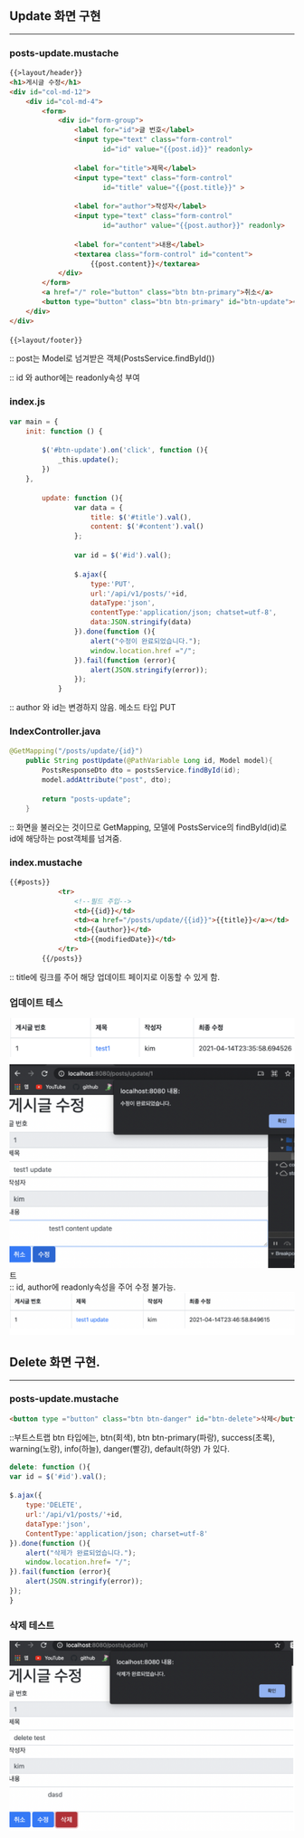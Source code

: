 ## Update 화면 구현
*******
### posts-update.mustache
```html
{{>layout/header}}
<h1>게시글 수정</h1>
<div id="col-md-12">
    <div id="col-md-4">
        <form>
            <div id="form-group">
                <label for="id">글 번호</label>
                <input type="text" class="form-control"
                       id="id" value="{{post.id}}" readonly>

                <label for="title">제목</label>
                <input type="text" class="form-control"
                       id="title" value="{{post.title}}" >

                <label for="author">작성자</label>
                <input type="text" class="form-control"
                       id="author" value="{{post.author}}" readonly>

                <label for="content">내용</label>
                <textarea class="form-control" id="content">
                    {{post.content}}</textarea>
            </div>
        </form>
        <a href="/" role="button" class="btn btn-primary">취소</a>
        <button type="button" class="btn btn-primary" id="btn-update">수정</button>
    </div>
</div>

{{>layout/footer}}
```

:: post는 Model로 넘겨받은 객체(PostsService.findById())

:: id 와 author에는 readonly속성 부여

### index.js

```js
var main = {
    init: function () {
       
        $('#btn-update').on('click', function (){
            _this.update();
        })
    },

        update: function (){
                var data = {
                    title: $('#title').val(),
                    content: $('#content').val()
                };
        
                var id = $('#id').val();
        
                $.ajax({
                    type:'PUT',
                    url:'/api/v1/posts/'+id,
                    dataType:'json',
                    contentType:'application/json; chatset=utf-8',
                    data:JSON.stringify(data)
                }).done(function (){
                    alert("수정이 완료되었습니다.");
                    window.location.href ="/";
                }).fail(function (error){
                    alert(JSON.stringify(error));
                });
            }
```
:: author 와 id는 변경하지 않음. 메소드 타입 PUT

### IndexController.java

```java
@GetMapping("/posts/update/{id}")
    public String postUpdate(@PathVariable Long id, Model model){
        PostsResponseDto dto = postsService.findById(id);
        model.addAttribute("post", dto);

        return "posts-update";
    }
```
:: 화면을 불러오는 것이므로 GetMapping, 모델에 PostsService의 findById(id)로 id에 해당하는 post객체를 넘겨줌.

### index.mustache

```html
{{#posts}}
            <tr>
                <!--필드 주입-->
                <td>{{id}}</td>
                <td><a href="/posts/update/{{id}}">{{title}}</a></td>
                <td>{{author}}</td>
                <td>{{modifiedDate}}</td>
            </tr>
        {{/posts}}
```
:: title에 링크를 주어 해당 업데이트 페이지로 이동할 수 있게 함.

### 업데이트 테스
 ![img_5.png](img_5.png)트    
:: id, author에 readonly속성을 주어 수정 불가능.
![img_6.png](img_6.png)

## Delete 화면 구현.
********

### posts-update.mustache

```html
<button type ="button" class="btn btn-danger" id="btn-delete">삭제</button>
```
::부트스트랩 btn 타입에는, btn(회색), btn btn-primary(파랑), success(초록), warning(노랑), info(하늘), danger(빨강), default(하양) 가 있다.

```js
delete: function (){
var id = $('#id').val();

$.ajax({
    type:'DELETE',
    url:'/api/v1/posts/'+id,
    dataType:'json',
    ContentType:'application/json; charset=utf-8'
}).done(function (){
    alert("삭제가 완료되었습니다.");
    window.location.href= "/";
}).fail(function (error){
    alert(JSON.stringify(error));
});
}
```

### 삭제 테스트
![img_7.png](img_7.png)
